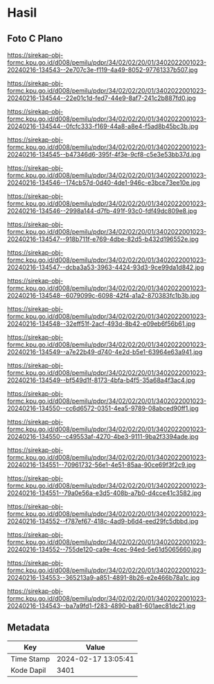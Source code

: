 # Hasil

## Foto C Plano

https://sirekap-obj-formc.kpu.go.id/d008/pemilu/pdpr/34/02/02/20/01/3402022001023-20240216-134543--2e707c3e-f119-4a49-8052-97761337b507.jpg

https://sirekap-obj-formc.kpu.go.id/d008/pemilu/pdpr/34/02/02/20/01/3402022001023-20240216-134544--22e01c1d-fed7-44e9-8af7-241c2b887fd0.jpg

https://sirekap-obj-formc.kpu.go.id/d008/pemilu/pdpr/34/02/02/20/01/3402022001023-20240216-134544--0fcfc333-f169-44a8-a8e4-f5ad8b45bc3b.jpg

https://sirekap-obj-formc.kpu.go.id/d008/pemilu/pdpr/34/02/02/20/01/3402022001023-20240216-134545--b47346d6-395f-4f3e-9cf8-c5e3e53bb37d.jpg

https://sirekap-obj-formc.kpu.go.id/d008/pemilu/pdpr/34/02/02/20/01/3402022001023-20240216-134546--174cb57d-0d40-4de1-946c-e3bce73ee10e.jpg

https://sirekap-obj-formc.kpu.go.id/d008/pemilu/pdpr/34/02/02/20/01/3402022001023-20240216-134546--2998a144-d7fb-491f-93c0-fdf49dc809e8.jpg

https://sirekap-obj-formc.kpu.go.id/d008/pemilu/pdpr/34/02/02/20/01/3402022001023-20240216-134547--918b711f-e769-4dbe-82d5-b432d196552e.jpg

https://sirekap-obj-formc.kpu.go.id/d008/pemilu/pdpr/34/02/02/20/01/3402022001023-20240216-134547--dcba3a53-3963-4424-93d3-9ce99da1d842.jpg

https://sirekap-obj-formc.kpu.go.id/d008/pemilu/pdpr/34/02/02/20/01/3402022001023-20240216-134548--6079099c-6098-42f4-a1a2-870383fc1b3b.jpg

https://sirekap-obj-formc.kpu.go.id/d008/pemilu/pdpr/34/02/02/20/01/3402022001023-20240216-134548--32eff51f-2acf-493d-8b42-e09eb6f56b61.jpg

https://sirekap-obj-formc.kpu.go.id/d008/pemilu/pdpr/34/02/02/20/01/3402022001023-20240216-134549--a7e22b49-d740-4e2d-b5e1-63964e63a941.jpg

https://sirekap-obj-formc.kpu.go.id/d008/pemilu/pdpr/34/02/02/20/01/3402022001023-20240216-134549--bf549d1f-8173-4bfa-b4f5-35a68a4f3ac4.jpg

https://sirekap-obj-formc.kpu.go.id/d008/pemilu/pdpr/34/02/02/20/01/3402022001023-20240216-134550--cc6d6572-0351-4ea5-9789-08abced90ff1.jpg

https://sirekap-obj-formc.kpu.go.id/d008/pemilu/pdpr/34/02/02/20/01/3402022001023-20240216-134550--c49553af-4270-4be3-9111-9ba2f3394ade.jpg

https://sirekap-obj-formc.kpu.go.id/d008/pemilu/pdpr/34/02/02/20/01/3402022001023-20240216-134551--70961732-56e1-4e51-85aa-90ce69f3f2c9.jpg

https://sirekap-obj-formc.kpu.go.id/d008/pemilu/pdpr/34/02/02/20/01/3402022001023-20240216-134551--79a0e56a-e3d5-408b-a7b0-d4cce41c3582.jpg

https://sirekap-obj-formc.kpu.go.id/d008/pemilu/pdpr/34/02/02/20/01/3402022001023-20240216-134552--f787ef67-418c-4ad9-b6d4-eed29fc5dbbd.jpg

https://sirekap-obj-formc.kpu.go.id/d008/pemilu/pdpr/34/02/02/20/01/3402022001023-20240216-134552--755de120-ca9e-4cec-94ed-5e61d5065660.jpg

https://sirekap-obj-formc.kpu.go.id/d008/pemilu/pdpr/34/02/02/20/01/3402022001023-20240216-134553--365213a9-a851-4891-8b26-e2e466b78a1c.jpg

https://sirekap-obj-formc.kpu.go.id/d008/pemilu/pdpr/34/02/02/20/01/3402022001023-20240216-134543--ba7a9fd1-f283-4890-ba81-601aec81dc21.jpg


## Metadata

| Key        | Value               |
| ---------- | ------------------- |
| Time Stamp | 2024-02-17 13:05:41 |
| Kode Dapil | 3401                |



